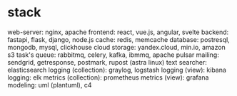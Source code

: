 # stack

web-server: nginx, apache
frontend: react, vue.js, angular, svelte
backend: fastapi, flask, django, node.js
cache: redis, memcache
database: postresql, mongodb, mysql, clickhouse
cloud storage: yandex.cloud, min.io, amazon s3
task's queue: rabbitmq, celery, kafka, ibmmq, apache pulsar
mailing: sendgrid, getresponse, postmark, rupost (astra linux)
text searcher: elasticsearch
logging (collection): graylog, logstash
logging (view): kibana
logging: elk
metrics (collection): prometheus
metrics (view): grafana
modeling: uml (plantuml), c4
